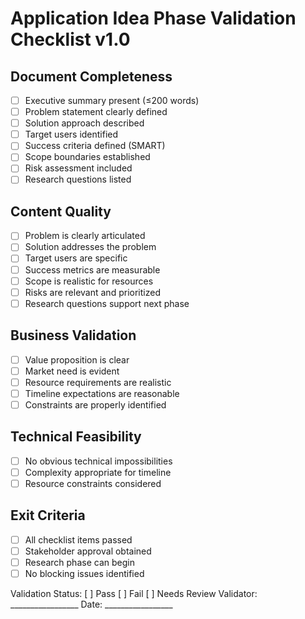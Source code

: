 # Application Idea Phase Validation Checklist v1.0

## Document Completeness
- [ ] Executive summary present (≤200 words)
- [ ] Problem statement clearly defined
- [ ] Solution approach described
- [ ] Target users identified
- [ ] Success criteria defined (SMART)
- [ ] Scope boundaries established
- [ ] Risk assessment included
- [ ] Research questions listed

## Content Quality
- [ ] Problem is clearly articulated
- [ ] Solution addresses the problem
- [ ] Target users are specific
- [ ] Success metrics are measurable
- [ ] Scope is realistic for resources
- [ ] Risks are relevant and prioritized
- [ ] Research questions support next phase

## Business Validation
- [ ] Value proposition is clear
- [ ] Market need is evident
- [ ] Resource requirements are realistic
- [ ] Timeline expectations are reasonable
- [ ] Constraints are properly identified

## Technical Feasibility
- [ ] No obvious technical impossibilities
- [ ] Complexity appropriate for timeline
- [ ] Resource constraints considered

## Exit Criteria
- [ ] All checklist items passed
- [ ] Stakeholder approval obtained
- [ ] Research phase can begin
- [ ] No blocking issues identified

Validation Status: [ ] Pass [ ] Fail [ ] Needs Review
Validator: _________________ Date: _________________